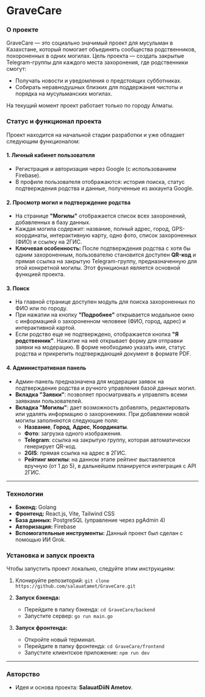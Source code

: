 # GraveCare

### О проекте

GraveCare — это социально значимый проект для мусульман в Казахстане, который помогает объединять сообщества родственников, похороненных в одних могилах. Цель проекта — создать закрытые Telegram-группы для каждого места захоронения, где родственники смогут:
* Получать новости и уведомления о предстоящих субботниках.
* Собирать неравнодушных близких для поддержания чистоты и порядка на мусульманских могилах.

На текущий момент проект работает только по городу Алматы.

### Статус и функционал проекта

Проект находится на начальной стадии разработки и уже обладает следующим функционалом:

#### 1. Личный кабинет пользователя
* Регистрация и авторизация через Google (с использованием Firebase).
* В профиле пользователя отображаются: история поиска, статус подтверждения родства и данные, полученные из аккаунта Google.

#### 2. Просмотр могил и подтверждение родства
* На странице **"Могилы"** отображается список всех захоронений, добавленных в базу данных.
* Каждая могила содержит: название, полный адрес, город, GPS-координаты, интерактивную карту, одно фото, список захороненных (ФИО) и ссылку на 2ГИС.
* **Ключевая особенность:** После подтверждения родства с хотя бы одним захороненным, пользователю становится доступен **QR-код** и прямая ссылка на закрытую Telegram-группу, предназначенную для этой конкретной могилы. Этот функционал является основной функцией проекта.

#### 3. Поиск
* На главной странице доступен модуль для поиска захороненных по ФИО или по городу.
* При нажатии на кнопку **"Подробнее"** открывается модальное окно с информацией о захороненном человеке (ФИО, город, адрес) и интерактивной картой.
* Если родство еще не подтверждено, отображается кнопка **"Я родственник"**. Нажатие на неё открывает форму для отправки заявки на модерацию. В форме необходимо указать имя, статус родства и прикрепить подтверждающий документ в формате PDF.

#### 4. Административная панель
* Админ-панель предназначена для модерации заявок на подтверждение родства и ручного управления базой данных могил.
* **Вкладка "Заявки"**: позволяет просматривать и управлять всеми заявками пользователей.
* **Вкладка "Могилы"**: дает возможность добавлять, редактировать или удалять информацию о захоронениях. При добавлении новой могилы заполняются следующие поля:
    * **Название**, **Город**, **Адрес**, **Координаты**.
    * **Фото**: загрузка одного изображения.
    * **Telegram**: ссылка на закрытую группу, которая автоматически генерирует QR-код.
    * **2GIS**: прямая ссылка на адрес в 2ГИС.
    * **Рейтинг могилы**: на данном этапе рейтинг выставляется вручную (от 1 до 5), в дальнейшем планируется интеграция с API 2ГИС.

---

### Технологии

* **Бэкенд:** Golang
* **Фронтенд:** React.js, Vite, Tailwind CSS
* **База данных:** PostgreSQL (управление через pgAdmin 4)
* **Авторизация:** Firebase
* **Вспомогательные инструменты:** Данный проект был сделан с помощью ИИ Grok.

### Установка и запуск проекта

Чтобы запустить проект локально, следуйте этим инструкциям:

1.  Клонируйте репозиторий:
    `git clone https://github.com/salauatamet/GraveCare.git`

2.  **Запуск бэкенда:**
    * Перейдите в папку бэкенда: `cd GraveCare/backend`
    * Запустите сервер: `go run main.go`

3.  **Запуск фронтенда:**
    * Откройте новый терминал.
    * Перейдите в папку фронтенда: `cd GraveCare/frontend`
    * Запустите клиентское приложение: `npm run dev`

---

### Авторство

* Идея и основа проекта: **SalauatDiiN Ametov**.